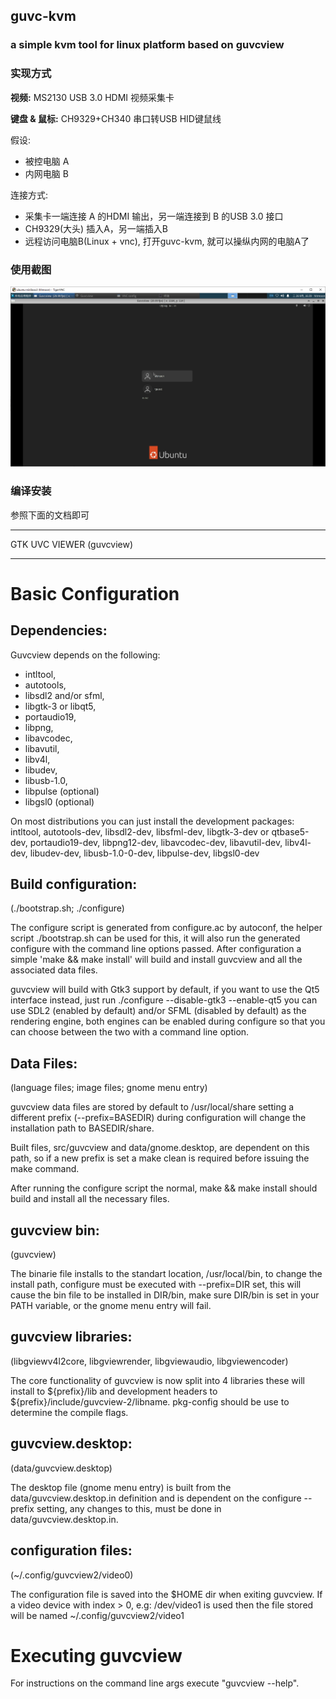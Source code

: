 ## guvc-kvm
### a simple kvm tool for linux platform based on guvcview

### 实现方式
**视频:**  MS2130 USB 3.0 HDMI 视频采集卡

**键盘 & 鼠标:** CH9329+CH340 串口转USB HID键鼠线

假设:
- 被控电脑 A
- 内网电脑 B

连接方式:
- 采集卡一端连接 A 的HDMI 输出，另一端连接到 B 的USB 3.0 接口
- CH9329(大头) 插入A，另一端插入B
- 远程访问电脑B(Linux + vnc), 打开guvc-kvm, 就可以操纵内网的电脑A了

### 使用截图
![image](https://github.com/hitmoon/guvc-kvm/blob/kvm/guvc-kvm-1.png)

### 编译安装
参照下面的文档即可

*************************

GTK UVC VIEWER (guvcview)
*************************

Basic Configuration
===================
Dependencies:
-------------

Guvcview depends on the following:
 - intltool,
 - autotools, 
 - libsdl2 and/or sfml, 
 - libgtk-3 or libqt5, 
 - portaudio19, 
 - libpng, 
 - libavcodec, 
 - libavutil, 
 - libv4l, 
 - libudev,
 - libusb-1.0,
 - libpulse (optional)
 - libgsl0 (optional)

On most distributions you can just install the development 
packages:
 intltool, autotools-dev, libsdl2-dev, libsfml-dev, libgtk-3-dev or qtbase5-dev, 
 portaudio19-dev, libpng12-dev, libavcodec-dev, libavutil-dev,
 libv4l-dev, libudev-dev, libusb-1.0-0-dev, libpulse-dev, libgsl0-dev

Build configuration:
--------------------
(./bootstrap.sh; ./configure)

The configure script is generated from configure.ac by autoconf,
the helper script ./bootstrap.sh can be used for this, it will also
run the generated configure with the command line options passed.
After configuration a simple 'make && make install' will build and
install guvcview and all the associated data files.

guvcview will build with Gtk3 support by default, if you want to use 
the Qt5 interface instead, just run ./configure --disable-gtk3 --enable-qt5
you can use SDL2 (enabled by default) and/or SFML (disabled by default) 
as the rendering engine, both engines can be enabled during configure 
so that you can choose between the two with a command line option.
 

Data Files:
------------
(language files; image files; gnome menu entry)

guvcview data files are stored by default to /usr/local/share
setting a different prefix (--prefix=BASEDIR) during configuration
will change the installation path to BASEDIR/share.

Built files, src/guvcview and data/gnome.desktop, are dependent 
on this path, so if a new prefix is set a make clean is required 
before issuing the make command. 

After running the configure script the normal, make && make install 
should build and install all the necessary files.    
    
 
guvcview bin:
-------------
(guvcview)

The binarie file installs to the standart location,
/usr/local/bin, to change the install path, configure
must be executed with --prefix=DIR set, this will cause
the bin file to be installed in DIR/bin, make sure 
DIR/bin is set in your PATH variable, or the gnome 
menu entry will fail.

guvcview libraries:
-------------------
(libgviewv4l2core, libgviewrender, libgviewaudio, libgviewencoder)

The core functionality of guvcview is now split into 4 libraries
these will install to ${prefix}/lib and development headers to
${prefix}/include/guvcview-2/libname. 
pkg-config should be use to determine the compile flags.


guvcview.desktop:
-----------------

(data/guvcview.desktop)

The desktop file (gnome menu entry) is built from the
data/guvcview.desktop.in definition and is dependent on the 
configure --prefix setting, any changes to this, must 
be done in data/guvcview.desktop.in.

configuration files:
--------------------
(~/.config/guvcview2/video0)

The configuration file is saved into the $HOME dir when 
exiting guvcview. If a video device with index > 0,
e.g: /dev/video1 is used then the file stored will be
named ~/.config/guvcview2/video1

Executing guvcview
================== 

For instructions on the command line args 
execute "guvcview --help".
